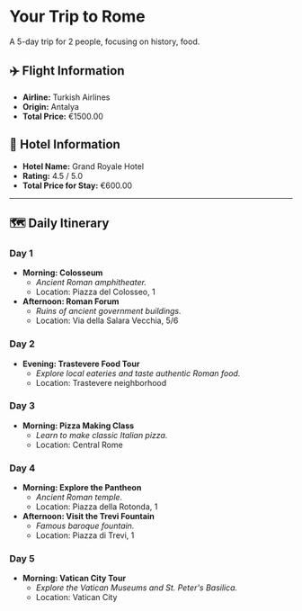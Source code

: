# Your Trip to Rome

A 5-day trip for 2 people, focusing on history, food.

## ✈️ Flight Information
- **Airline:** Turkish Airlines
- **Origin:** Antalya
- **Total Price:** €1500.00

## 🏨 Hotel Information
- **Hotel Name:** Grand Royale Hotel
- **Rating:** 4.5 / 5.0
- **Total Price for Stay:** €600.00

---

## 🗺️ Daily Itinerary

### Day 1
- **Morning: Colosseum**
  - *Ancient Roman amphitheater.*
  - Location: Piazza del Colosseo, 1
- **Afternoon: Roman Forum**
  - *Ruins of ancient government buildings.*
  - Location: Via della Salara Vecchia, 5/6

### Day 2
- **Evening: Trastevere Food Tour**
  - *Explore local eateries and taste authentic Roman food.*
  - Location: Trastevere neighborhood

### Day 3
- **Morning: Pizza Making Class**
  - *Learn to make classic Italian pizza.*
  - Location: Central Rome

### Day 4
- **Morning: Explore the Pantheon**
  - *Ancient Roman temple.*
  - Location: Piazza della Rotonda, 1
- **Afternoon: Visit the Trevi Fountain**
  - *Famous baroque fountain.*
  - Location: Piazza di Trevi, 1

### Day 5
- **Morning: Vatican City Tour**
  - *Explore the Vatican Museums and St. Peter's Basilica.*
  - Location: Vatican City
